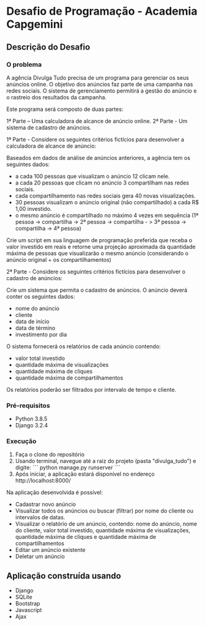 # Desafio de Programação - Academia Capgemini

## Descrição do Desafio

### O problema

A agência Divulga Tudo precisa de um programa para gerenciar os seus anúncios online. O objetivo dos anúncios faz parte de uma campanha nas redes sociais. O sistema de gerenciamento permitirá a gestão do anúncio e o rastreio dos resultados da campanha.

Este programa será composto de duas partes:

1ª Parte – Uma calculadora de alcance de anúncio online.
2ª Parte - Um sistema de cadastro de anúncios.

1ª Parte - Considere os seguintes critérios fictícios para desenvolver a calculadora de alcance de anúncio:

Baseados em dados de análise de anúncios anteriores, a agência tem os seguintes dados:

* a cada 100 pessoas que visualizam o anúncio 12 clicam nele.
* a cada 20 pessoas que clicam no anúncio 3 compartilham nas redes sociais.
* cada compartilhamento nas redes sociais gera 40 novas visualizações.
* 30 pessoas visualizam o anúncio original (não compartilhado) a cada R$ 1,00 investido.
* o mesmo anúncio é compartilhado no máximo 4 vezes em sequência
(1ª pessoa -> compartilha -> 2ª pessoa -> compartilha - > 3ª pessoa -> compartilha -> 4ª pessoa)

Crie um script em sua linguagem de programação preferida que receba o valor investido em reais e retorne uma projeção aproximada da quantidade máxima de pessoas que visualizarão o mesmo anúncio (considerando o anúncio original + os compartilhamentos)

2ª Parte - Considere os seguintes critérios fictícios para desenvolver o cadastro de anúncios:

Crie um sistema que permita o cadastro de anúncios. O anúncio deverá conter os seguintes dados:

* nome do anúncio
* cliente
* data de início
* data de término
* investimento por dia

O sistema fornecerá os relatórios de cada anúncio contendo:

* valor total investido
* quantidade máxima de visualizações
* quantidade máxima de cliques
* quantidade máxima de compartilhamentos

Os relatórios poderão ser filtrados por intervalo de tempo e cliente.

### Pré-requisitos

* Python 3.8.5
* Django 3.2.4

### Execução

1. Faça o clone do repositório
2. Usando terminal, navegue até a raiz do projeto (pasta "divulga_tudo") e digite:
ˋˋˋ
python manage.py runserver
ˋˋˋ
3. Após iniciar, a aplicação estará disponível no endereço http://localhost:8000/

Na aplicação desenvolvida é possível:

* Cadastrar novo anúncio
* Visualizar todos os anúncios ou buscar (filtrar) por nome do cliente ou intervalos de datas.
* Visualizar o relatório de um anúncio, contendo: nome do anúncio, nome do cliente, valor total investido, quantidade máxima de visualizações, quantidade máxima de cliques e quantidade máxima de compartilhamentos
* Editar um anúncio existente
* Deletar um anúncio


## Aplicação construída usando 

* Django
* SQLite
* Bootstrap
* Javascript
* Ajax
